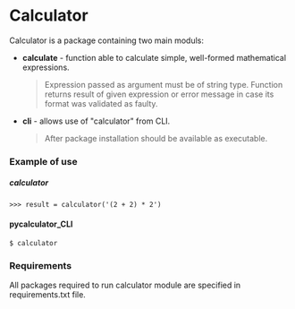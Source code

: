 # Calculator

Calculator is a package containing two main moduls:
- **calculate** - function able to calculate simple, well-formed mathematical expressions.
    >Expression passed as argument must be of string type. Function returns result of given expression or error message
in case its format was validated as faulty.
- **cli** - allows use of "calculator" from CLI.
    >After package installation should be available as executable.
### Example of use

##### calculator
    >>> result = calculator('(2 + 2) * 2')

#### pycalculator_CLI

    $ calculator

### Requirements

All packages required to run calculator module are specified in requirements.txt file.